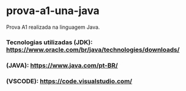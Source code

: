 # prova-a1-una-java
Prova A1 realizada na linguagem Java.

### Tecnologias utilizadas (JDK): https://www.oracle.com/br/java/technologies/downloads/
### (JAVA): https://www.java.com/pt-BR/
### (VSCODE): https://code.visualstudio.com/
